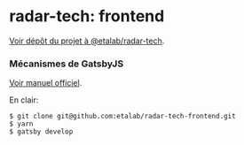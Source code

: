 # radar-tech: frontend

[Voir dépôt du projet à @etalab/radar-tech](https://github.com/etalab/radar-tech).

### Mécanismes de GatsbyJS

[Voir manuel officiel](https://github.com/etalab/radar-tech-frontend/blob/master/gatsby-README.md).

En clair:
```
$ git clone git@github.com:etalab/radar-tech-frontend.git
$ yarn
$ gatsby develop
```

